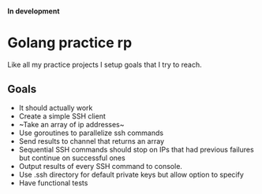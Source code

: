 #### In development

# Golang practice rp

Like all my practice projects I setup goals that I try to reach.

## Goals
* It should actually work
* Create a simple SSH client
* ~Take an array of ip addresses~
* Use goroutines to parallelize ssh commands
* Send results to channel that returns an array
* Sequential SSH commands should stop on IPs that had previous failures but continue on successful ones
* Output results of every SSH command to console. 
* Use .ssh directory for default private keys but allow option to specify
* Have functional tests




